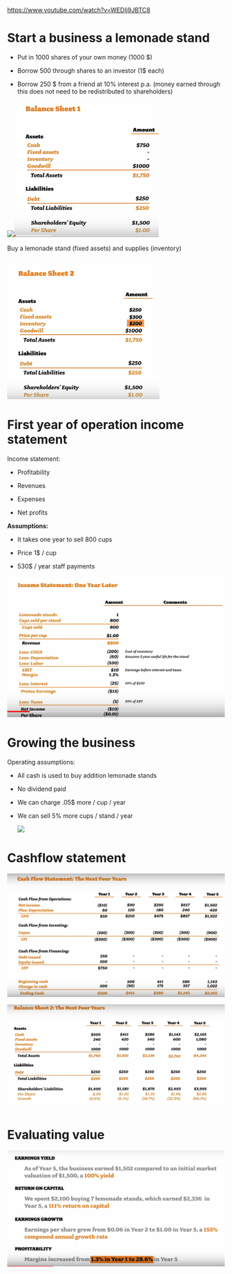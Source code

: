 https://www.youtube.com/watch?v=WEDIj9JBTC8

# Start a business a lemonade stand

-   Put in 1000 shares of your own money (1000 \$)

-   Borrow 500 through shares to an investor (1\$ each)

-   Borrow 250 \$ from a friend at 10% interest p.a. (money earned
    through this does not need to be redistributed to shareholders)

![](C:\Users\User\OneDrive\Scripts\DirksWiki\docs\Finance\media_BalanceSheet_IncomeStatement/media/image1.png)![](media_BalanceSheet_IncomeStatement/media/image2.png)

Buy a lemonade stand (fixed assets) and supplies (inventory)

![](media_BalanceSheet_IncomeStatement/media/image3.png)

# First year of operation income statement

Income statement:

-   Profitability

-   Revenues

-   Expenses

-   Net profits

**Assumptions:**

-   It takes one year to sell 800 cups

-   Price 1\$ / cup

-   530\$ / year staff payments

![](media_BalanceSheet_IncomeStatement/media/image4.png)

# Growing the business

Operating assumptions:

-   All cash is used to buy addition lemonade stands

-   No dividend paid

-   We can charge .05\$ more / cup / year

-   We can sell 5% more cups / stand / year

    ![](C:\Users\User\OneDrive\Scripts\DirksWiki\docs\Finance\media_BalanceSheet_IncomeStatement/media/image5.png)

# Cashflow statement

![](media_BalanceSheet_IncomeStatement/media/image6.png)

![](media_BalanceSheet_IncomeStatement/media/image7.png)

# Evaluating value

![](media_BalanceSheet_IncomeStatement/media/image8.png)
